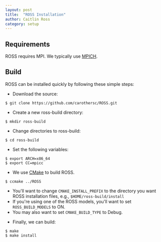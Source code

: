 ```yaml
---
layout: post
title:  "ROSS Installation"
author: Caitlin Ross
category: setup
---
```


## Requirements

ROSS requires MPI.  We typically use [MPICH](http://www.mpich.org/).  


## Build 

ROSS can be installed quickly by following these simple steps:

- Download the source:

```
$ git clone https://github.com/carothersc/ROSS.git
```

- Create a new ross-build directory:

```
$ mkdir ross-build
```

- Change directories to ross-build:

```
$ cd ross-build
```

- Set the following variables:

```
$ export ARCH=x86_64
$ export CC=mpicc
```

- We use [CMake](www.cmake.org) to build ROSS. <br/>
```
$ ccmake ../ROSS
```
  * You'll want to change `CMAKE_INSTALL_PREFIX` to the directory you want ROSS installation files, e.g., `$HOME/ross-build/install`
  * If you're using one of the ROSS models, you'll want to set `ROSS_BUILD_MODELS` to ON.
  * You may also want to set `CMAKE_BUILD_TYPE` to Debug.

- Finally, we can build:

```
$ make
$ make install
```

